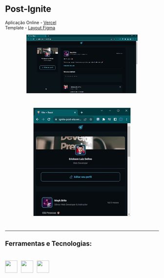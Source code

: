 # Post-Ignite

Aplicação Online - <a href="https://ignite-post-eta.vercel.app/"> Vercel </a> <br>
Template - <a href="https://www.figma.com/community/file/1113573231685349036"> Layout Figma </a> <br>

<p align="center"><img src="post-ignite-web.gif"></p><br>
<p align="center"><img src="post-ignite-mobile.gif"></p><br>

---

## Ferramentas e Tecnologias: <br><br>
<img src="https://cdn.jsdelivr.net/gh/devicons/devicon/icons/react/react-original.svg" width="40" height="40"/>  
<img src="https://cdn.jsdelivr.net/gh/devicons/devicon/icons/css3/css3-original.svg" width="40" height="40"/>  
<img src="https://cdn.jsdelivr.net/gh/devicons/devicon/icons/git/git-original.svg" width="40" height="40"/>

